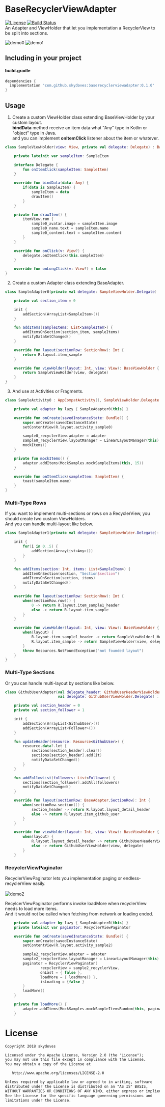 # BaseRecyclerViewAdapter <br>
[![License](https://img.shields.io/badge/License-Apache%202.0-blue.svg)](https://opensource.org/licenses/Apache-2.0)
[![Build Status](https://travis-ci.org/skydoves/BaseRecyclerViewAdapter.svg?branch=master)](https://travis-ci.org/skydoves/BaseRecyclerViewAdapter)
<br>
An Adapter and ViewHolder that let you implementation a RecyclerView to be split into sections.

![demo0](https://user-images.githubusercontent.com/24237865/37874830-b05ad8ea-3071-11e8-906e-670f56d6912b.png)
![demo1](https://user-images.githubusercontent.com/24237865/37874865-16e6bb42-3072-11e8-9c6c-aa739cb05410.png)

## Including in your project
#### build.gradle
```java
dependencies {
  implementation "com.github.skydoves:baserecyclerviewadapter:0.1.0"
}
```

## Usage
1. Create a custom ViewHolder class extending BaseViewHolder by your custom layout.<br>
__bindData__ method receive an item data what "Any" type in Kotlin or "object" type in Java.<br>
and you can implement __onItemClick__ listener about the item or whatever.

```kotlin
class SampleViewHolder(view: View, private val delegate: Delegate) : BaseViewHolder(view) {

    private lateinit var sampleItem: SampleItem

    interface Delegate {
        fun onItemClick(sampleItem: SampleItem)
    }

    override fun bindData(data: Any) {
        if(data is SampleItem) {
            sampleItem = data
            drawItem()
        }
    }

    private fun drawItem() {
        itemView.run {
            sample0_avatar.image = sampleItem.image
            sample0_name.text = sampleItem.name
            sample0_content.text = sampleItem.content
        }
    }

    override fun onClick(v: View?) {
        delegate.onItemClick(this.sampleItem)
    }

    override fun onLongClick(v: View?) = false
}
```

2. Create a custom Adapter class extending BaseAdapter.

```kotlin
class SampleAdapter0(private val delegate: SampleViewHolder.Delegate) : BaseAdapter() {

    private val section_item = 0

    init {
        addSection(ArrayList<SampleItem>())
    }

    fun addItems(sampleItems: List<SampleItem>) {
        addItemsOnSection(section_item, sampleItems)
        notifyDataSetChanged()
    }

    override fun layout(sectionRow: SectionRow): Int {
        return R.layout.item_sample
    }

    override fun viewHolder(layout: Int, view: View): BaseViewHolder {
        return SampleViewHolder(view, delegate)
    }
}
```

3. And use at Activities or Fragments.
```kotlin
class SampleActivity0 : AppCompatActivity(), SampleViewHolder.Delegate {

    private val adapter by lazy { SampleAdapter0(this) }

    override fun onCreate(savedInstanceState: Bundle?) {
        super.onCreate(savedInstanceState)
        setContentView(R.layout.activity_sample0)

        sample0_recyclerView.adapter = adapter
        sample0_recyclerView.layoutManager = LinearLayoutManager(this)
        mockItems()
    }

    private fun mockItems() {
        adapter.addItems(MockSamples.mockSampleItems(this, 15))
    }

    override fun onItemClick(sampleItem: SampleItem) {
        toast(sampleItem.name)
    }
}
```

### Multi-Type Rows
If you want to implement multi-sections or rows on a RecyclerView, you should create two custom ViewHolders.<br>
And you can handle multi-layout like below.

```kotlin
class SampleAdapter1(private val delegate: SampleViewHolder.Delegate): BaseAdapter() {

    init {
        for(i in 0..5) {
            addSection(ArrayList<Any>())
        }
    }

    fun addItems(section: Int, items: List<SampleItem>) {
        addItemOnSection(section, "Section$section")
        addItemsOnSection(section, items)
        notifyDataSetChanged()
    }

    override fun layout(sectionRow: SectionRow): Int {
        when(sectionRow.row()) {
            0 -> return R.layout.item_sample1_header
            else -> return R.layout.item_sample
        }
    }

    override fun viewHolder(layout: Int, view: View): BaseViewHolder {
        when(layout) {
            R.layout.item_sample1_header -> return SampleViewHolder1_Header(view)
            R.layout.item_sample -> return SampleViewHolder(view, delegate)
        }
        throw Resources.NotFoundException("not founded layout")
    }
}
```

### Multi-Type Sections
Or you can handle multi-layout by sections like below.
```kotlin
class GithubUserAdapter(val delegate_header: GithubUserHeaderViewHolder.Delegate,
                        val delegate: GithubUserViewHolder.Delegate) : BaseAdapter() {

    private val section_header = 0
    private val section_follower = 1

    init {
        addSection(ArrayList<GithubUser>())
        addSection(ArrayList<Follower>())
    }

    fun updateHeader(resource: Resource<GithubUser>) {
        resource.data?.let {
            sections[section_header].clear()
            sections[section_header].add(it)
            notifyDataSetChanged()
        }
    }

    fun addFollowList(followers: List<Follower>) {
        sections[section_follower].addAll(followers)
        notifyDataSetChanged()
    }

    override fun layout(sectionRow: BaseAdapter.SectionRow): Int {
        when(sectionRow.section()) {
            section_header -> return R.layout.layout_detail_header
            else -> return R.layout.item_github_user
        }
    }

    override fun viewHolder(layout: Int, view: View): BaseViewHolder {
        when(layout) {
            R.layout.layout_detail_header -> return GithubUserHeaderViewHolder(view, delegate_header)
            else -> return GithubUserViewHolder(view, delegate)
        }
    }
```

### RecyclerViewPaginator
RecyclerViewPaginator lets you implementation paging or endless-recyclerView easily.<br><br>
![demo2](https://user-images.githubusercontent.com/24237865/37875097-a49f5f90-3075-11e8-9ece-42ef11aebbb1.gif)

RecylcerViewPaginator performs invoke loadMore when recyclerView needs to load more items.<br>
And it would not be called when fetching from network or loading ended.<br>

```kotlin
    private val adapter by lazy { SampleAdapter0(this) }
    private lateinit var paginator: RecyclerViewPaginator

    override fun onCreate(savedInstanceState: Bundle?) {
        super.onCreate(savedInstanceState)
        setContentView(R.layout.activity_sample2)

        sample2_recyclerView.adapter = adapter
        sample2_recyclerView.layoutManager = LinearLayoutManager(this)
        paginator = RecyclerViewPaginator(
                recyclerView = sample2_recyclerView,
                onLast = { false },
                loadMore = { loadMore() },
                isLoading = {false }
        )
        loadMore()
    }

    private fun loadMore() {
        adapter.addItems(MockSamples.mockSampleItemsRandom(this, paginator.currentPage * 10,10))
    }
```

# License
```xml
Copyright 2018 skydoves

Licensed under the Apache License, Version 2.0 (the "License");
you may not use this file except in compliance with the License.
You may obtain a copy of the License at

   http://www.apache.org/licenses/LICENSE-2.0

Unless required by applicable law or agreed to in writing, software
distributed under the License is distributed on an "AS IS" BASIS,
WITHOUT WARRANTIES OR CONDITIONS OF ANY KIND, either express or implied.
See the License for the specific language governing permissions and
limitations under the License.
```
